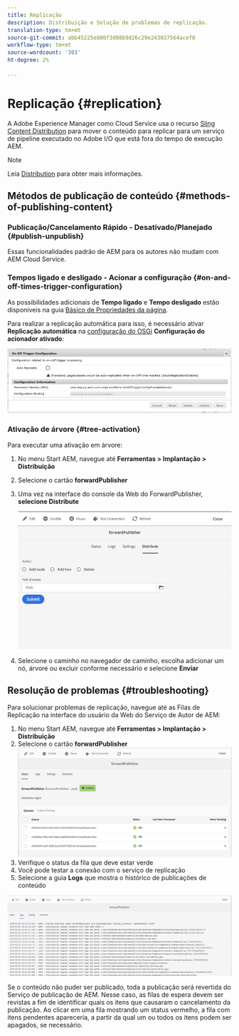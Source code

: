 ```yaml
---
title: Replicação
description: Distribuição e Solução de problemas de replicação.
translation-type: tm+mt
source-git-commit: abb45225e880f3d08b9d26c29e243037564acef0
workflow-type: tm+mt
source-wordcount: '303'
ht-degree: 2%

---
```



# Replicação {#replication}

A Adobe Experience Manager como Cloud Service usa o recurso [Sling Content Distribution](https://sling.apache.org/documentation/bundles/content-distribution.html) para mover o conteúdo para replicar para um serviço de pipeline executado no Adobe I/O que está fora do tempo de execução AEM.

>[!NOTE]
>
>Leia [Distribution](/help/core-concepts/architecture.md#content-distribution) para obter mais informações.

## Métodos de publicação de conteúdo {#methods-of-publishing-content}

### Publicação/Cancelamento Rápido - Desativado/Planejado {#publish-unpublish}

Essas funcionalidades padrão de AEM para os autores não mudam com AEM Cloud Service.

### Tempos ligado e desligado - Acionar a configuração {#on-and-off-times-trigger-configuration}

As possibilidades adicionais de **Tempo ligado** e **Tempo desligado** estão disponíveis na guia [Básico de Propriedades da página](/help/sites-cloud/authoring/fundamentals/page-properties.md#basic).

Para realizar a replicação automática para isso, é necessário ativar **Replicação automática** na [configuração do OSGi](/help/implementing/deploying/configuring-osgi.md) **Configuração do acionador ativado**:

![Configuração do Acionador Desligado do OSGi](/help/operations/assets/replication-on-off-trigger.png)

### Ativação de árvore {#tree-activation}

Para executar uma ativação em árvore:

1. No menu Start AEM, navegue até **Ferramentas > Implantação > Distribuição**
2. Selecione o cartão **forwardPublisher**
3. Uma vez na interface do console da Web do ForwardPublisher, **selecione Distribute**

   ![](assets/distribute.png "DistribuirDistribuir")
4. Selecione o caminho no navegador de caminho, escolha adicionar um nó, árvore ou excluir conforme necessário e selecione **Enviar**

## Resolução de problemas {#troubleshooting}

Para solucionar problemas de replicação, navegue até as Filas de Replicação na interface do usuário da Web do Serviço de Autor de AEM:

1. No menu Start AEM, navegue até **Ferramentas > Implantação > Distribuição**
2. Selecione o cartão **forwardPublisher**
   ![](assets/status.png "StatusStatus")
3. Verifique o status da fila que deve estar verde
4. Você pode testar a conexão com o serviço de replicação
5. Selecione a guia **Logs** que mostra o histórico de publicações de conteúdo

![](assets/logs.png "LogsLogs")

Se o conteúdo não puder ser publicado, toda a publicação será revertida do Serviço de publicação de AEM.
Nesse caso, as filas de espera devem ser revistas a fim de identificar quais os itens que causaram o cancelamento da publicação. Ao clicar em uma fila mostrando um status vermelho, a fila com itens pendentes apareceria, a partir da qual um ou todos os itens podem ser apagados, se necessário.

